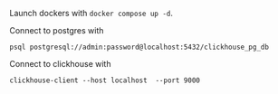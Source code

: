 
Launch dockers with `docker compose up -d`.

Connect to postgres with 
```shell
psql postgresql://admin:password@localhost:5432/clickhouse_pg_db
```

Connect to clickhouse with
```shell
clickhouse-client --host localhost  --port 9000
```
